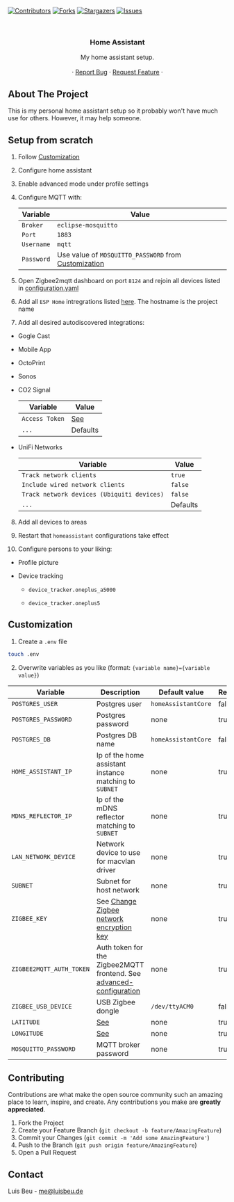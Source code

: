 [![Contributors][contributors-shield]][contributors-url]
[![Forks][forks-shield]][forks-url]
[![Stargazers][stars-shield]][stars-url]
[![Issues][issues-shield]][issues-url]

<!-- PROJECT HEADER -->
<br />
<p align="center">
  <h3 align="center">Home Assistant</h3>

  <p align="center">
    My home assistant setup.
    <br />
    <br />
    ·
    <a href="https://github.com/beuluis/home-assistant/issues">Report Bug</a>
    ·
    <a href="https://github.com/beuluis/home-assistant/issues">Request Feature</a>
    ·
  </p>
</p>

<!-- ABOUT THE PROJECT -->

## About The Project

This is my personal home assistant setup so it probably won't have much use for others. However, it may help someone.

## Setup from scratch

1. Follow [Customization](#customization)

2. Configure home assistant

3. Enable advanced mode under profile settings

4. Configure MQTT with:

   | Variable   | Value                                                                  |
   | ---------- | ---------------------------------------------------------------------- |
   | `Broker`   | `eclipse-mosquitto`                                                    |
   | `Port`     | `1883`                                                                 |
   | `Username` | `mqtt`                                                                 |
   | `Password` | Use value of `MOSQUITTO_PASSWORD` from [Customization](#customization) |

5. Open Zigbee2mqtt dashboard on port `8124` and rejoin all devices listed in [configuration.yaml](zigbee2mqt/config/configuration.yaml)

6. Add all `ESP Home` intregrations listed [here](https://github.com/beuluis/esp-home#projects). The hostname is the project name

7. Add all desired autodiscovered integrations:

- Gogle Cast

- Mobile App

- OctoPrint

- Sonos

- CO2 Signal

  | Variable       | Value                             |
  | -------------- | --------------------------------- |
  | `Access Token` | [See](https://www.co2signal.com/) |
  | `...`          | Defaults                          |

- UniFi Networks

  | Variable                                   | Value    |
  | ------------------------------------------ | -------- |
  | `Track network clients`                    | `true`   |
  | `Include wired network clients`            | `false`  |
  | `Track network devices (Ubiquiti devices)` | `false`  |
  | `...`                                      | Defaults |

8. Add all devices to areas

9. Restart that `homeassistant` configurations take effect

10. Configure persons to your liking:

- Profile picture

- Device tracking

  - `device_tracker.oneplus_a5000`

  - `device_tracker.oneplus5`

## Customization

1. Create a `.env` file

```sh
touch .env
```

2. Overwrite variables as you like (format: `{variable name}={variable value}`)

| Variable                 | Description                                                                                                                                                | Default value       | Required |
| ------------------------ | ---------------------------------------------------------------------------------------------------------------------------------------------------------- | ------------------- | -------- |
| `POSTGRES_USER`          | Postgres user                                                                                                                                              | `homeAssistantCore` | false    |
| `POSTGRES_PASSWORD`      | Postgres password                                                                                                                                          | none                | true     |
| `POSTGRES_DB`            | Postgres DB name                                                                                                                                           | `homeAssistantCore` | false    |
| `HOME_ASSISTANT_IP`      | Ip of the home assistant instance matching to `SUBNET`                                                                                                     | none                | true     |
| `MDNS_REFLECTOR_IP`      | Ip of the mDNS reflector matching to `SUBNET`                                                                                                              | none                | true     |
| `LAN_NETWORK_DEVICE`     | Network device to use for macvlan driver                                                                                                                   | none                | true     |
| `SUBNET`                 | Subnet for host network                                                                                                                                    | none                | true     |
| `ZIGBEE_KEY`             | See [Change Zigbee network encryption key](https://www.zigbee2mqtt.io/advanced/zigbee/03_secure_network.html#change-zigbee-network-encryption-key)         | none                | true     |
| `ZIGBEE2MQTT_AUTH_TOKEN` | Auth token for the Zigbee2MQTT frontend. See [advanced-configuration](https://www.zigbee2mqtt.io/guide/configuration/frontend.html#advanced-configuration) | none                | true     |
| `ZIGBEE_USB_DEVICE`      | USB Zigbee dongle                                                                                                                                          | `/dev/ttyACM0`      | false    |
| `LATITUDE`               | [See](https://www.home-assistant.io/docs/configuration/basic/)                                                                                             | none                | true     |
| `LONGITUDE`              | [See](https://www.home-assistant.io/docs/configuration/basic/)                                                                                             | none                | true     |
| `MOSQUITTO_PASSWORD`     | MQTT broker password                                                                                                                                       | none                | true     |

<!-- CONTRIBUTING -->

## Contributing

Contributions are what make the open source community such an amazing place to learn, inspire, and create. Any contributions you make are **greatly appreciated**.

1. Fork the Project
2. Create your Feature Branch (`git checkout -b feature/AmazingFeature`)
3. Commit your Changes (`git commit -m 'Add some AmazingFeature'`)
4. Push to the Branch (`git push origin feature/AmazingFeature`)
5. Open a Pull Request

<!-- CONTACT -->

## Contact

Luis Beu - me@luisbeu.de

<!-- MARKDOWN LINKS & IMAGES -->
<!-- https://www.markdownguide.org/basic-syntax/#reference-style-links -->

[contributors-shield]: https://img.shields.io/github/contributors/beuluis/home-assistant.svg?style=flat-square
[contributors-url]: https://github.com/beuluis/home-assistant/graphs/contributors
[forks-shield]: https://img.shields.io/github/forks/beuluis/home-assistant.svg?style=flat-square
[forks-url]: https://github.com/beuluis/home-assistant/network/members
[stars-shield]: https://img.shields.io/github/stars/beuluis/home-assistant.svg?style=flat-square
[stars-url]: https://github.com/beuluis/home-assistant/stargazers
[issues-shield]: https://img.shields.io/github/issues/beuluis/home-assistant.svg?style=flat-square
[issues-url]: https://github.com/beuluis/home-assistant/issues
[license-shield]: https://img.shields.io/github/license/beuluis/home-assistant.svg?style=flat-square
